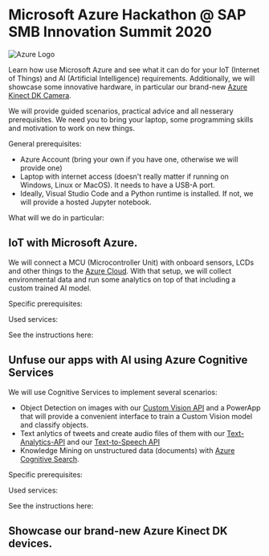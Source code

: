 # Microsoft Azure Hackathon @ SAP SMB Innovation Summit 2020
![Azure Logo](https://msdnshared.blob.core.windows.net/media/2018/02/azure.png)

Learn how use Microsoft Azure and see what it can do for your IoT (Internet of Things) and AI (Artificial Intelligence) requirements. Additionally, we will showcase some innovative hardware, in particular our brand-new [Azure Kinect DK Camera](https://azure.microsoft.com/en-us/services/kinect-dk/).

We will provide guided scenarios, practical advice and all nesserary prerequisites. We need you to bring your laptop, some programming skills and motivation to work on new things.

General prerequisites:

- Azure Account (bring your own if you have one, otherwise we will provide one)
- Laptop with internet access (doesn't really matter if running on Windows, Linux or MacOS). It needs to have a USB-A port.
- Ideally, Visual Studio Code and a Python runtime is installed. If not, we will provide a hosted Jupyter notebook.

What will we do in particular:

## IoT with Microsoft Azure.

We will connect a MCU (Microcontroller Unit) with onboard sensors, LCDs and other things to the [Azure Cloud](https://azure.microsoft.com/en-us/services/iot-hub/). With that setup, we will collect environmental data and run some analytics on top of that including a custom trained AI model.

Specific prerequisites:

Used services:

See the instructions here: 


## Unfuse our apps with AI using Azure Cognitive Services

We will use Cognitive Services to implement several scenarios:

- Object Detection on images with our [Custom Vision API](https://azure.microsoft.com/en-us/services/cognitive-services/custom-vision-service/) and a PowerApp that will provide a convenient interface to train a Custom Vision model and classify objects. 
- Text anlytics of tweets and create audio files of them with our [Text-Analytics-API](https://azure.microsoft.com/en-us/services/cognitive-services/text-analytics/) and our [Text-to-Speech API](https://azure.microsoft.com/en-us/services/cognitive-services/speech-translation/)
- Knowledge Mining on unstructured data (documents) with [Azure Cognitive Search](https://azure.microsoft.com/en-us/services/search/). 

Specific prerequisites:

Used services:

See the instructions here: 

## Showcase our brand-new Azure Kinect DK devices. 